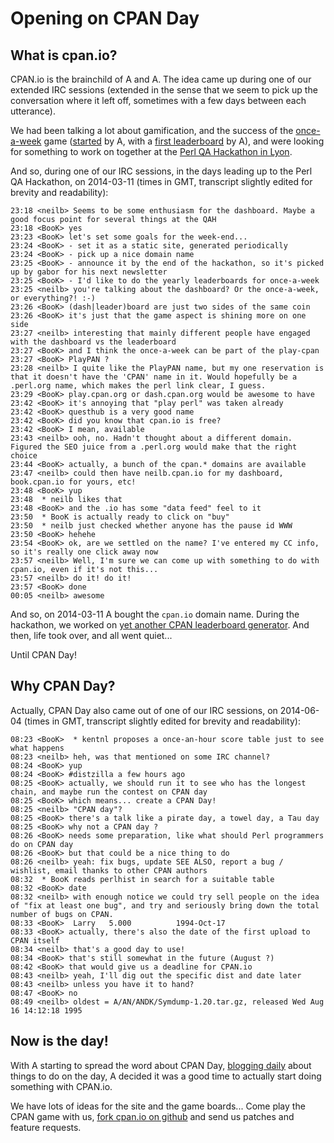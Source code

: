 # Opening on CPAN Day

## What is cpan.io?

CPAN.io is the brainchild of A<BOOK> and A<NEILB>. The idea came up
during one of our extended IRC sessions (extended in the sense that
we seem to pick up the conversation where it left off, sometimes with
a few days between each utterance).

We had been talking a lot about gamification, and
the success of the [once-a-week](/board/once-a/week/) game
([started](http://blog.twoshortplanks.com/2011/12/31/once-a-week-every-week/)
by A<MARKF>, with a [first leaderboard](http://onceaweek.cjmweb.net/)
by A<CJM>), and were looking for something to work on together at
the [Perl QA Hackathon in Lyon](http://act.qa-hackathon.org/qa2014/).

And so, during one of our IRC sessions, in the days leading up to the
Perl QA Hackathon, on 2014-03-11 (times in GMT, transcript slightly
edited for brevity and readability):

    23:18 <neilb> Seems to be some enthusiasm for the dashboard. Maybe a good focus point for several things at the QAH
    23:18 <BooK> yes
    23:23 <BooK> let's set some goals for the week-end...
    23:24 <BooK> - set it as a static site, generated periodically
    23:24 <BooK> - pick up a nice domain name
    23:25 <BooK> - announce it by the end of the hackathon, so it's picked up by gabor for his next newsletter
    23:25 <BooK> - I'd like to do the yearly leaderboards for once-a-week
    23:25 <neilb> you're talking about the dashboard? Or the once-a-week, or everything?! :-)
    23:26 <BooK> (dash|leader)board are just two sides of the same coin
    23:26 <BooK> it's just that the game aspect is shining more on one side
    23:27 <neilb> interesting that mainly different people have engaged with the dashboard vs the leaderboard
    23:27 <BooK> and I think the once-a-week can be part of the play-cpan
    23:27 <BooK> PlayPAN ?
    23:28 <neilb> I quite like the PlayPAN name, but my one reservation is that it doesn't have the 'CPAN' name in it. Would hopefully be a .perl.org name, which makes the perl link clear, I guess.
    23:29 <BooK> play.cpan.org or dash.cpan.org would be awesome to have
    23:42 <BooK> it's annoying that "play perl" was taken already
    23:42 <BooK> questhub is a very good name
    23:42 <BooK> did you know that cpan.io is free?
    23:42 <BooK> I mean, available
    23:43 <neilb> ooh, no. Hadn't thought about a different domain. Figured the SEO juice from a .perl.org would make that the right choice
    23:44 <BooK> actually, a bunch of the cpan.* domains are available
    23:47 <neilb> could then have neilb.cpan.io for my dashboard, book.cpan.io for yours, etc!
    23:48 <BooK> yup
    23:48  * neilb likes that
    23:48 <BooK> and the .io has some "data feed" feel to it
    23:50  * BooK is actually ready to click on "buy"
    23:50  * neilb just checked whether anyone has the pause id WWW
    23:50 <BooK> hehehe
    23:54 <BooK> ok, are we settled on the name? I've entered my CC info, so it's really one click away now
    23:57 <neilb> Well, I'm sure we can come up with something to do with cpan.io, even if it's not this...
    23:57 <neilb> do it! do it!
    23:57 <BooK> done
    00:05 <neilb> awesome

And so, on 2014-03-11 A<BOOK> bought the `cpan.io` domain name. During
the hackathon, we worked on [yet another CPAN leaderboard
generator](http://github.com/book/Panic/). And then, life took over,
and all went quiet...

Until CPAN Day!

## Why CPAN Day?

Actually, CPAN Day also came out of one of our IRC sessions, on 2014-06-04
(times in GMT, transcript slightly edited for brevity and readability):

    08:23 <BooK>  * kentnl proposes a once-an-hour score table just to see what happens
    08:23 <neilb> heh, was that mentioned on some IRC channel?
    08:24 <BooK> yup
    08:24 <BooK> #distzilla a few hours ago
    08:25 <BooK> actually, we should run it to see who has the longest chain, and maybe run the contest on CPAN day
    08:25 <BooK> which means... create a CPAN Day!
    08:25 <neilb> "CPAN day"?
    08:25 <BooK> there's a talk like a pirate day, a towel day, a Tau day
    08:25 <BooK> why not a CPAN day ?
    08:26 <BooK> needs some preparation, like what should Perl programmers do on CPAN day
    08:26 <BooK> but that could be a nice thing to do
    08:26 <neilb> yeah: fix bugs, update SEE ALSO, report a bug / wishlist, email thanks to other CPAN authors
    08:32  * BooK reads perlhist in search for a suitable table
    08:32 <BooK> date
    08:32 <neilb> with enough notice we could try sell people on the idea of "fix at least one bug", and try and seriously bring down the total number of bugs on CPAN.
    08:33 <BooK>  Larry   5.000          1994-Oct-17
    08:33 <BooK> actually, there's also the date of the first upload to CPAN itself
    08:34 <neilb> that's a good day to use!
    08:34 <BooK> that's still somewhat in the future (August ?)
    08:42 <BooK> that would give us a deadline for CPAN.io
    08:43 <neilb> yeah, I'll dig out the specific dist and date later
    08:43 <neilb> unless you have it to hand?
    08:47 <BooK> no
    08:49 <neilb> oldest = A/AN/ANDK/Symdump-1.20.tar.gz, released Wed Aug 16 14:12:18 1995

## Now is the day!

With A<NEILB> starting to spread the word about CPAN Day, [blogging
daily](http://blogs.perl.org/users/neilb/) about things to do on the day, A<BOOK>
decided it was a good time to actually start doing something with CPAN.io.

We have lots of ideas for the site and the game boards...
Come play the CPAN game with us, [fork cpan.io on github](http://github.com/book/CPANio/)
and send us patches and feature requests.
